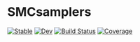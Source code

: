 # SMCsamplers

[![Stable](https://img.shields.io/badge/docs-stable-blue.svg)](https://mattiasvillani.github.io/SMCsamplers.jl/stable/)
[![Dev](https://img.shields.io/badge/docs-dev-blue.svg)](https://mattiasvillani.github.io/SMCsamplers.jl/dev/)
[![Build Status](https://github.com/mattiasvillani/SMCsamplers.jl/actions/workflows/CI.yml/badge.svg?branch=main)](https://github.com/mattiasvillani/SMCsamplers.jl/actions/workflows/CI.yml?query=branch%3Amain)
[![Coverage](https://codecov.io/gh/mattiasvillani/SMCsamplers.jl/branch/main/graph/badge.svg)](https://codecov.io/gh/mattiasvillani/SMCsamplers.jl)
